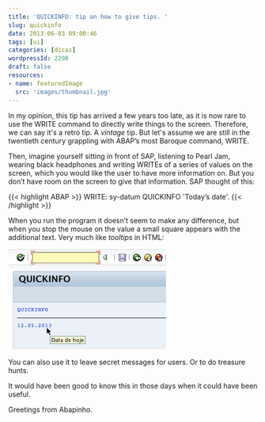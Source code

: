 ```yaml
---
title: 'QUICKINFO: tip on how to give tips. '
slug: quickinfo
date: 2013-06-03 09:00:46
tags: [ui]
categories: [dicas]
wordpressId: 2298
draft: false
resources:
- name: featuredImage
  src: 'images/thumbnail.jpg'
---
```

In my opinion, this tip has arrived a few years too late, as it is now rare to use the WRITE command to directly write things to the screen. Therefore, we can say it's a retro tip. A _vintage_ tip. But let's assume we are still in the twentieth century grappling with ABAP’s most Baroque command, WRITE.

Then, imagine yourself sitting in front of SAP, listening to Pearl Jam, wearing black headphones and writing WRITEs of a series of values on the screen, which you would like the user to have more information on. But you don’t have room on the screen to give that information. SAP thought of this:


{{< highlight ABAP >}}
WRITE: sy-datum QUICKINFO 'Today’s date'.
{{< /highlight >}}

When you run the program it doesn’t seem to make any difference, but when you stop the mouse on the value a small square appears with the additional text. Very much like _tooltips_ in HTML:

![quickinfo][1]

You can also use it to leave secret messages for users. Or to do treasure hunts.

It would have been good to know this in those days when it could have been useful.

Greetings from Abapinho.

   [1]: images/quickinfo.jpg

